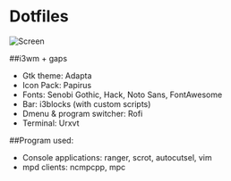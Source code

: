 # Dotfiles

![Screen](https://i.imgur.com/0y6jCrS.jpg)

##i3wm + gaps
  * Gtk theme: Adapta
  * Icon Pack: Papirus
  * Fonts: Senobi Gothic, Hack, Noto Sans, FontAwesome
  * Bar: i3blocks (with custom scripts)
  * Dmenu & program switcher: Rofi
  * Terminal: Urxvt

##Program used:
  * Console applications: ranger, scrot, autocutsel, vim
  * mpd clients: ncmpcpp, mpc 

